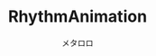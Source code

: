 ---
title: RhythmAnimation
description: BPMを指定して拡大縮小・移動・回転させられる映像エフェクトです
author: メタロロ
date:
keywords: [""]
category: [""]
---